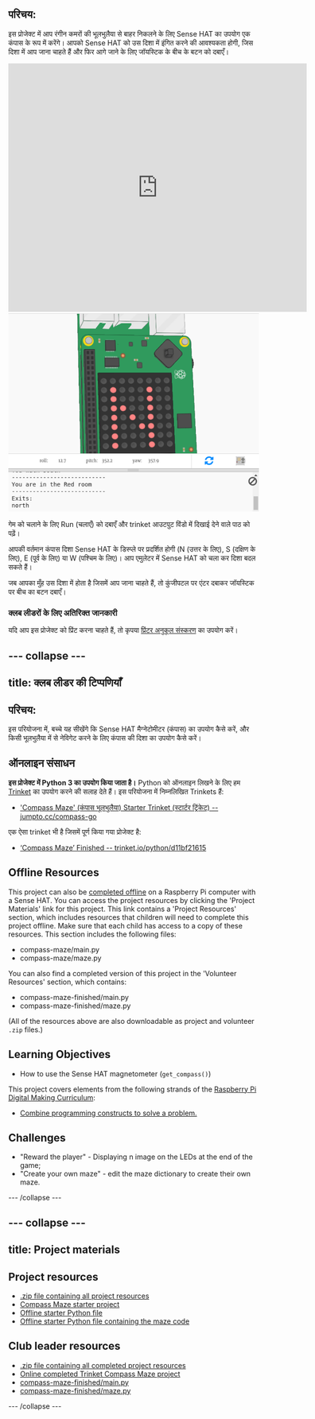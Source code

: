 ## परिचय:

इस प्रोजेक्ट में आप रंगीन कमरों की भूलभुलैया से बाहर निकलने के लिए Sense HAT का उपयोग एक कंपास के रूप में करेंगे। आपको Sense HAT को उस दिशा में इंगित करने की आवश्यकता होगी, जिस दिशा में आप जाना चाहते हैं और फिर आगे जाने के लिए जॉयस्टिक के बीच के बटन को दबाएँ।

<div class="trinket">
  <iframe src="https://trinket.io/embed/python/0c8cdacd70?outputOnly=true&start=result" width="600" height="500" frameborder="0" marginwidth="0" marginheight="0" allowfullscreen mark="crwd-mark">
</iframe> <img src="images/compass-final.png" />
</div>

गेम को चलाने के लिए Run (चलाएँ) को दबाएँ और trinket आउटपुट विंडो में दिखाई देने वाले पाठ को पढ़ें।

आपकी वर्तमान कंपास दिशा Sense HAT के डिस्प्ले पर प्रदर्शित होगी (N (उत्तर के लिए), S (दक्षिण के लिए), E (पूर्व के लिए) या W (पश्चिम के लिए)। आप एमुलेटर में Sense HAT को चला कर दिशा बदल सकते हैं।

जब आपका मुँह उस दिशा में होता है जिसमें आप जाना चाहते हैं, तो कुंजीपटल पर एंटर दबाकर जॉयस्टिक पर बीच का बटन दबाएँ।

### क्लब लीडरों के लिए अतिरिक्त जानकारी

यदि आप इस प्रोजेक्ट को प्रिंट करना चाहते हैं, तो कृपया [प्रिंटर अनुकूल संस्करण](https://projects.raspberrypi.org/en/projects/compass-maze/print) का उपयोग करें।

## \--- collapse \---

## title: क्लब लीडर की टिप्पणियाँ

## परिचय:

इस परियोजना में, बच्चे यह सीखेंगे कि Sense HAT मैग्नेटोमीटर (कंपास) का उपयोग कैसे करें, और किसी भूलभुलैया में से नेविगेट करने के लिए कंपास की दिशा का उपयोग कैसे करें।

## ऑनलाइन संसाधन

**इस प्रोजेक्ट में Python 3 का उपयोग किया जाता है।** Python को ऑनलाइन लिखने के लिए हम [Trinket](https://trinket.io/) का उपयोग करने की सलाह देते हैं। इस परियोजना में निम्नलिखित Trinkets हैं:

* ['Compass Maze' (कंपास भूलभुलैया) Starter Trinket (स्टार्टर ट्रिंकेट) -- jumpto.cc/compass-go](http://jumpto.cc/compass-go)

एक ऐसा trinket भी है जिसमें पूर्ण किया गया प्रोजेक्ट है:

* [‘Compass Maze’ Finished -- trinket.io/python/d11bf21615](https://trinket.io/python/d11bf21615)

## Offline Resources

This project can also be [completed offline](https://www.codeclubprojects.org/en-GB/resources/physical-sense-hat/) on a Raspberry Pi computer with a Sense HAT. You can access the project resources by clicking the 'Project Materials' link for this project. This link contains a 'Project Resources' section, which includes resources that children will need to complete this project offline. Make sure that each child has access to a copy of these resources. This section includes the following files:

* compass-maze/main.py
* compass-maze/maze.py

You can also find a completed version of this project in the 'Volunteer Resources' section, which contains:

* compass-maze-finished/main.py
* compass-maze-finished/maze.py

(All of the resources above are also downloadable as project and volunteer `.zip` files.)

## Learning Objectives

* How to use the Sense HAT magnetometer (`get_compass()`)

This project covers elements from the following strands of the [Raspberry Pi Digital Making Curriculum](http://rpf.io/curriculum):

* [Combine programming constructs to solve a problem.](https://www.raspberrypi.org/curriculum/programming/builder)

## Challenges

* "Reward the player" - Displaying n image on the LEDs at the end of the game;
* "Create your own maze" - edit the maze dictionary to create their own maze.

\--- /collapse \---

## \--- collapse \---

## title: Project materials

## Project resources

* [.zip file containing all project resources](resources/compass-maze-project-resources.zip)
* [Compass Maze starter project](http://jumpto.cc/compass-go)
* [Offline starter Python file](resources/compass-maze-main.py)
* [Offline starter Python file containing the maze code](resources/compass-maze-maze.py)

## Club leader resources

* [.zip file containing all completed project resources](resources/compass-maze-volunteer-resources.zip)
* [Online completed Trinket Compass Maze project](https://trinket.io/python/0c8cdacd70)
* [compass-maze-finished/main.py](resources/compass-maze-finished-main.py)
* [compass-maze-finished/maze.py](resources/compass-maze-finished-maze.py)

\--- /collapse \---